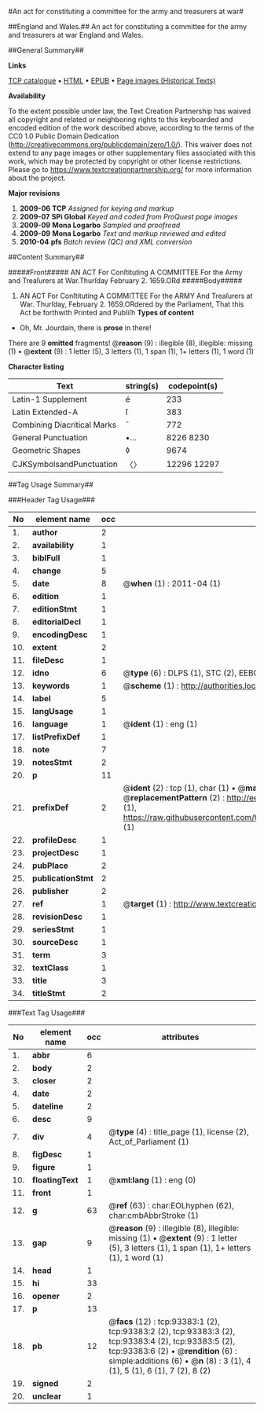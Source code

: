 #An act for constituting a committee for the army and treasurers at war#

##England and Wales.##
An act for constituting a committee for the army and treasurers at war
England and Wales.

##General Summary##

**Links**

[TCP catalogue](http://www.ota.ox.ac.uk/tcp/)  • 
[HTML](http://tei.it.ox.ac.uk/tcp/Texts-HTML/free/A37/A37548.html)  • 
[EPUB](http://tei.it.ox.ac.uk/tcp/Texts-EPUB/free/A37/A37548.epub) • 
[Page images (Historical Texts)](https://historicaltexts.jisc.ac.uk/eebo-12754426e)

**Availability**

To the extent possible under law, the Text Creation Partnership has waived all copyright and related or neighboring rights to this keyboarded and encoded edition of the work described above, according to the terms of the CC0 1.0 Public Domain Dedication (http://creativecommons.org/publicdomain/zero/1.0/). This waiver does not extend to any page images or other supplementary files associated with this work, which may be protected by copyright or other license restrictions. Please go to https://www.textcreationpartnership.org/ for more information about the project.

**Major revisions**

1. __2009-06__ __TCP__ *Assigned for keying and markup*
1. __2009-07__ __SPi Global__ *Keyed and coded from ProQuest page images*
1. __2009-09__ __Mona Logarbo__ *Sampled and proofread*
1. __2009-09__ __Mona Logarbo__ *Text and markup reviewed and edited*
1. __2010-04__ __pfs__ *Batch review (QC) and XML conversion*

##Content Summary##

#####Front#####
AN ACT For Conſtituting A COMMITTEE For the Army and Treaſurers at War.Thurſday February 2. 1659.ORd
#####Body#####

1. AN ACT For Conſtituting A COMMITTEE For the ARMY And Treaſurers at War.
Thurſday, February 2. 1659.ORdered by the Parliament, That this Act be forthwith Printed and Publiſh
**Types of content**

  * Oh, Mr. Jourdain, there is **prose** in there!

There are 9 **omitted** fragments! 
 @__reason__ (9) : illegible (8), illegible: missing (1)  •  @__extent__ (9) : 1 letter (5), 3 letters (1), 1 span (1), 1+ letters (1), 1 word (1)

**Character listing**


|Text|string(s)|codepoint(s)|
|---|---|---|
|Latin-1 Supplement|é|233|
|Latin Extended-A|ſ|383|
|Combining             Diacritical Marks|̄|772|
|General Punctuation|•…|8226 8230|
|Geometric Shapes|◊|9674|
|CJKSymbolsandPunctuation|〈〉|12296 12297|

##Tag Usage Summary##

###Header Tag Usage###

|No|element name|occ|attributes|
|---|---|---|---|
|1.|__author__|2||
|2.|__availability__|1||
|3.|__biblFull__|1||
|4.|__change__|5||
|5.|__date__|8| @__when__ (1) : 2011-04 (1)|
|6.|__edition__|1||
|7.|__editionStmt__|1||
|8.|__editorialDecl__|1||
|9.|__encodingDesc__|1||
|10.|__extent__|2||
|11.|__fileDesc__|1||
|12.|__idno__|6| @__type__ (6) : DLPS (1), STC (2), EEBO-CITATION (1), OCLC (1), VID (1)|
|13.|__keywords__|1| @__scheme__ (1) : http://authorities.loc.gov/ (1)|
|14.|__label__|5||
|15.|__langUsage__|1||
|16.|__language__|1| @__ident__ (1) : eng (1)|
|17.|__listPrefixDef__|1||
|18.|__note__|7||
|19.|__notesStmt__|2||
|20.|__p__|11||
|21.|__prefixDef__|2| @__ident__ (2) : tcp (1), char (1)  •  @__matchPattern__ (2) : ([0-9\-]+):([0-9IVX]+) (1), (.+) (1)  •  @__replacementPattern__ (2) : http://eebo.chadwyck.com/downloadtiff?vid=$1&page=$2 (1), https://raw.githubusercontent.com/textcreationpartnership/Texts/master/tcpchars.xml#$1 (1)|
|22.|__profileDesc__|1||
|23.|__projectDesc__|1||
|24.|__pubPlace__|2||
|25.|__publicationStmt__|2||
|26.|__publisher__|2||
|27.|__ref__|1| @__target__ (1) : http://www.textcreationpartnership.org/docs/. (1)|
|28.|__revisionDesc__|1||
|29.|__seriesStmt__|1||
|30.|__sourceDesc__|1||
|31.|__term__|3||
|32.|__textClass__|1||
|33.|__title__|3||
|34.|__titleStmt__|2||


###Text Tag Usage###

|No|element name|occ|attributes|
|---|---|---|---|
|1.|__abbr__|6||
|2.|__body__|2||
|3.|__closer__|2||
|4.|__date__|2||
|5.|__dateline__|2||
|6.|__desc__|9||
|7.|__div__|4| @__type__ (4) : title_page (1), license (2), Act_of_Parliament (1)|
|8.|__figDesc__|1||
|9.|__figure__|1||
|10.|__floatingText__|1| @__xml:lang__ (1) : eng (0)|
|11.|__front__|1||
|12.|__g__|63| @__ref__ (63) : char:EOLhyphen (62), char:cmbAbbrStroke (1)|
|13.|__gap__|9| @__reason__ (9) : illegible (8), illegible: missing (1)  •  @__extent__ (9) : 1 letter (5), 3 letters (1), 1 span (1), 1+ letters (1), 1 word (1)|
|14.|__head__|1||
|15.|__hi__|33||
|16.|__opener__|2||
|17.|__p__|13||
|18.|__pb__|12| @__facs__ (12) : tcp:93383:1 (2), tcp:93383:2 (2), tcp:93383:3 (2), tcp:93383:4 (2), tcp:93383:5 (2), tcp:93383:6 (2)  •  @__rendition__ (6) : simple:additions (6)  •  @__n__ (8) : 3 (1), 4 (1), 5 (1), 6 (1), 7 (2), 8 (2)|
|19.|__signed__|2||
|20.|__unclear__|1||
